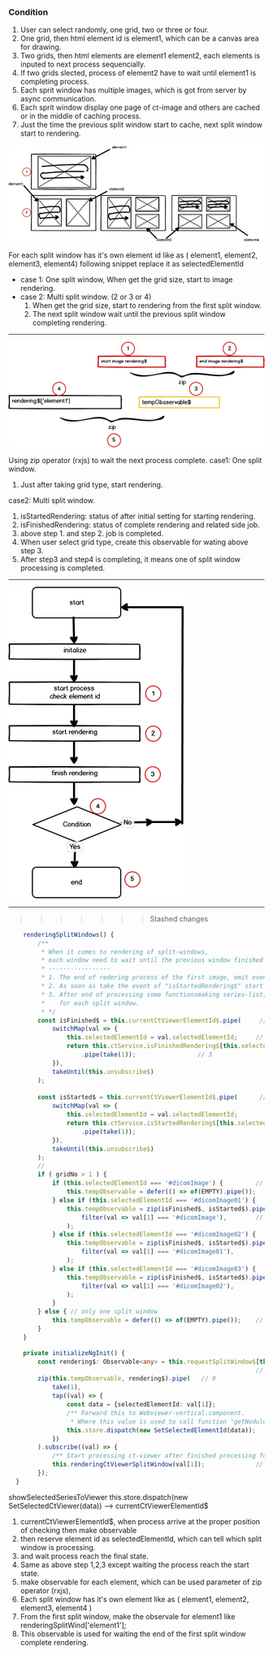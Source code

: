 ### Condition
1. User can select randomly, one grid, two or three or four.
2. One grid, then html element id is element1, which can be a canvas area for drawing.
3. Two grids, then html elements are element1 element2, each elements is inputed to next process sequencially.
4. If two grids slected, process of element2 have to wait until element1 is completing process.
5. Each sprit window has multiple images, which is got from server by async communication.
6. Each sprit window display one page of ct-image and others are cached or in the middle of caching process. 
7. Just the time the previous split window start to cache, next split window start to rendering.

![image1](assets/images/split-window1.png)

For each split window has it's own element id like as ( element1, element2, element3, element4)
following snippet replace it as selectedElementId

- case 1: One split window,
	When get the grid size, start to image rendering.
- case 2: Multi split window. (2 or 3 or 4)
	1. When get the grid size, start to rendering from the first split window.
	 2. The next split window wait until the previous split window completing rendering.

---

![image2](assets/images/split-window2.png)

Using zip operator (rxjs) to wait the next process complete.
case1: One split window.
1. Just after taking grid type, start rendering. 

case2: Multi split window.
1. isStartedRendering: status of after initial setting for starting rendering.
2. isFinishedRendering: status of complete rendering and related side job. 
3. above step 1. and step 2. job is completed.
4. When user select grid type, create this observable for wating above step 3. 
5. After step3 and step4 is completing, it means one of split window processing is completed.
---
![image3](assets/images/split-window3.png)


---


>>>>>>> Stashed changes
```ts
    renderingSplitWindows() {
        /**
         * When it comes to rendering of split-windows,
         * each window need to wait until the previous window finished rendering.
         * -----------------
         * 1. The end of redering process of the first image, emit event of "isStartedRendering$" for each split window.
         * 2. As soon as take the event of "isStartedRendering$" start processing some functions
         * 3. After end of processing some functionsmaking series-list, nodule-list, emit event of "isFinishedRendering$"
         *    for each split window.
         * */
        const isFinished$ = this.currentCtViewerElementId$.pipe(     // 1
            switchMap(val => {
                this.selectedElementId = val.selectedElementId;     // 2
                return this.ctService.isFinishedRendering$[this.selectedElementId]
                    .pipe(take(1)); 				// 3
            }),
            takeUntil(this.unsubscribe$)
        );

        const isStarted$ = this.currentCtViewerElementId$.pipe(      // 4
            switchMap(val => {
                this.selectedElementId = val.selectedElementId;
                return this.ctService.isStartedRendering$[this.selectedElementId]
                    .pipe(take(1));
            }),
            takeUntil(this.unsubscribe$)
        );
        // 
        if ( gridNo > 1 ) {
            if (this.selectedElementId === '#dicomImage') {         // 5
                this.tempObservable = defer(() => of(EMPTY).pipe());
            } else if (this.selectedElementId === '#dicomImage01') {
                this.tempObservable = zip(isFinished$, isStarted$).pipe(  
                    filter(val => val[1] === '#dicomImage'),        // 6
                );
            } else if (this.selectedElementId === '#dicomImage02') {
                this.tempObservable = zip(isFinished$, isStarted$).pipe(
                    filter(val => val[1] === '#dicomImage01'),
                );
            } else if (this.selectedElementId === '#dicomImage03') {
                this.tempObservable = zip(isFinished$, isStarted$).pipe(
                    filter(val => val[1] === '#dicomImage02'),
                );
            }
        } else { // only one split window
            this.tempObservable = defer(() => of(EMPTY).pipe());    // 7
        }
    }

```

```ts
    private initializeNgInit() {
        const rendering$: Observable<any> = this.requestSplitWindow$[this.selectedElementId];
                                                                    // 8
        zip(this.tempObservable, rendering$).pipe(   // 9
            take(1),
            tap((val) => {
                const data = {selectedElementId: val[1]};
                /** Forward this to Webviewer-vertical.component.
                 * Where this value is used to call function "getNodules" */
                this.store.dispatch(new SetSelectedElementId(data));
            })
        ).subscribe((val) => {
            /** Start processing ct-viewer after finished processing for previous split window*/
            this.renderingCtViewerSplitWindow(val[1]);              // 10
        });
  }
```
showSelectedSeriesToViewer
	this.store.dispatch(new SetSelectedCtViewer(data)) --> currentCtViewerElementId$
	
1. currentCtViewerElementId$, when process arrive at the proper position of checking then make observable
2. then reserve element id as selectedElementId, which can tell which split window is processing. 
3. and wait process reach the final state.
4. Same as above step 1,2,3 except waiting the process reach the start state.
5. make observable for each element, which can be used parameter of zip operator (rxjs), 
6. Each split window has it's own element like as ( element1, element2, element3, element4 )
7. From the first split window, make the observale for element1 like renderingSplitWind['element1'];
8. This observable is used for waiting the end of the first split window complete rendering.  
